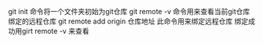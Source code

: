 git init  命令将一个文件夹初始为git仓库
git remote -v 命令用来查看当前git仓库绑定的远程仓库
git remote add origin  仓库地址 此命令用来绑定远程仓库
绑定成功用girt remote -v 来查看